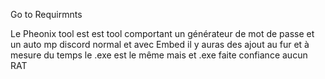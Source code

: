 Go to Requirmnts

Le Pheonix tool est est tool comportant un générateur de mot de passe
et un auto mp discord normal et avec Embed
il y auras des ajout au fur et à mesure du temps
le .exe est le même mais et .exe faite confiance aucun RAT 
